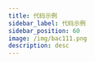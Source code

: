 ```yaml
---
title: 代码示例
sidebar_label: 代码示例
sidebar_position: 60
image: /img/bac111.png
description: desc
---
```


